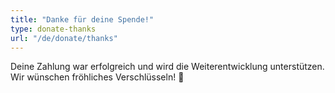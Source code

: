 ```yaml
---
title: "Danke für deine Spende!"
type: donate-thanks
url: "/de/donate/thanks"
---
```


Deine Zahlung war erfolgreich und wird die Weiterentwicklung unterstützen. Wir wünschen fröhliches Verschlüsseln! :tada:
